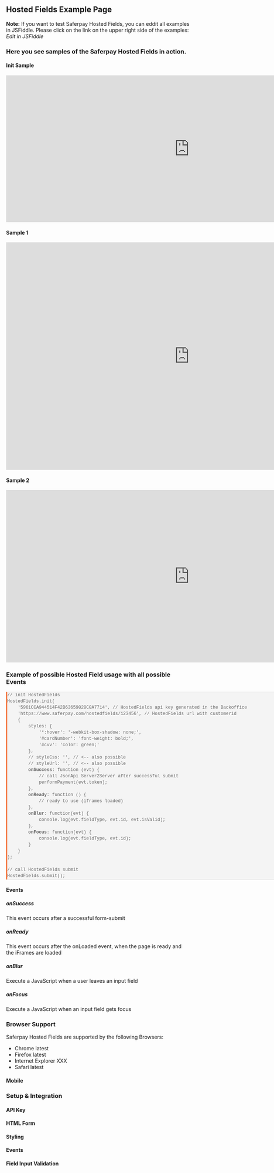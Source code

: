 ## Hosted Fields Example Page

<div class="info">
  <p><strong>Note:</strong> If you want to test Saferpay Hosted Fields, you can eddit all examples in JSFiddle. Please click on the link on the upper right side of the examples: <i>Edit in JSFiddle</i></p>
</div>

### Here you see samples of the Saferpay Hosted Fields in action.

#### Init Sample
<iframe width="1000px" height="400" src="https://jsfiddle.net/saferpay/gnr0k1o9/embedded/" allowfullscreen="allowfullscreen" allowpaymentrequest frameborder="0"></iframe>

#### Sample 1
<iframe width="1000px" height="620" src="https://jsfiddle.net/saferpay/o8qb0ghv/embedded/" allowfullscreen="allowfullscreen" allowpaymentrequest frameborder="0"></iframe>

#### Sample 2
<iframe width="1000px" height="470" src="https://jsfiddle.net/saferpay/xt83g4r2/embedded/" allowfullscreen="allowfullscreen" allowpaymentrequest frameborder="0"></iframe>

### Example of possible Hosted Field usage with all possible Events
<pre style="background: #f4f4f4; border: 1px solid #ddd; border-left: 3px solid #f36d33; color: #666; page-break-inside: avoid;
											font-family: SF Mono, Monaco, Andale Mono, Lucida Console, Bitstream Vera Sans Mono, Courier New, Courier, monospace; 
											font-size: 12px; font-weight: 400; font-style: normal; line-height: 17px; width:1000px; overflow: auto; 
											display: block; word-wrap: break-word;">
// init HostedFields
HostedFields.init(
	'5961CCA944514F42B63659020C0A7714', // HostedFields api key generated in the Backoffice
	'https://www.saferpay.com/hostedfields/123456', // HostedFields url with customerid
	{
		styles: {
			'*:hover': '-webkit-box-shadow: none;',
			'#cardNumber': 'font-weight: bold;',
			'#cvv': 'color: green;'
		},
		// styleCss: '', // <-- also possible
		// styleUrl: '', // <-- also possible
		<b>onSuccess</b>: function (evt) {
			// call JsonApi Server2Server after successful submit
			performPayment(evt.token);
		},
		<b>onReady</b>: function () {
			// ready to use (iframes loaded)
		},
		<b>onBlur</b>: function(evt) {
			console.log(evt.fieldType, evt.id, evt.isValid);
		},
		<b>onFocus</b>: function(evt) {
			console.log(evt.fieldType, evt.id);
		}
	}
);

// call HostedFields submit
HostedFields.submit();</pre>

#### Events
##### onSuccess
<p>This event occurs after a successful form-submit</p>

##### onReady
<p>This event occurs after the onLoaded event, when the page is ready and the iFrames are loaded</p>

##### onBlur
<p>Execute a JavaScript when a user leaves an input field</p>

##### onFocus
<p>Execute a JavaScript when an input field gets focus</p>

### Browser Support
<p>Saferpay Hosted Fields are supported by the following Browsers:</p>
<ul>
  <li>Chrome latest</li>
  <li>Firefox latest</li>
  <li>Internet Explorer XXX</li>
  <li>Safari latest</li>
</ul>

#### Mobile


### Setup & Integration

#### API Key


#### HTML Form


#### Styling


#### Events


#### Field Input Validation